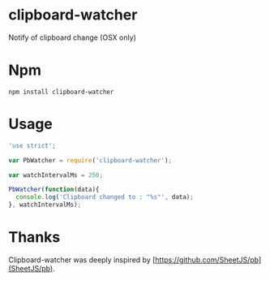 clipboard-watcher
=========

Notify of clipboard change (OSX only)

# Npm

```shell
npm install clipboard-watcher
```

# Usage

```javascript
'use strict';

var PbWatcher = require('clipboard-watcher');

var watchIntervalMs = 250;

PbWatcher(function(data){
  console.log('Clipboard changed to : "%s"', data);
}, watchIntervalMs);
```

# Thanks

Clipboard-watcher was deeply inspired by [https://github.com/SheetJS/pb](SheetJS/pb).
